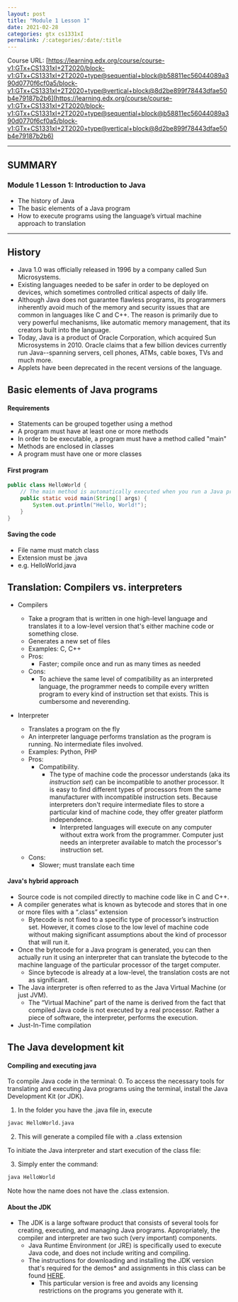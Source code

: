 ```yaml
---
layout: post
title: "Module 1 Lesson 1"
date: 2021-02-28
categories: gtx cs1331xI
permalink: /:categories/:date/:title
---
```


Course URL: [https://learning.edx.org/course/course-v1:GTx+CS1331xI+2T2020/block-v1:GTx+CS1331xI+2T2020+type@sequential+block@b58811ec56044089a390d0770f6cf0a5/block-v1:GTx+CS1331xI+2T2020+type@vertical+block@8d2be899f78443dfae50b4e79187b2b6](https://learning.edx.org/course/course-v1:GTx+CS1331xI+2T2020/block-v1:GTx+CS1331xI+2T2020+type@sequential+block@b58811ec56044089a390d0770f6cf0a5/block-v1:GTx+CS1331xI+2T2020+type@vertical+block@8d2be899f78443dfae50b4e79187b2b6)

---

## SUMMARY

### Module 1 Lesson 1: Introduction to Java

- The history of Java
- The basic elements of a Java program
- How to execute programs using the language’s virtual machine approach to translation

---

## History

- Java 1.0 was officially released in 1996 by a company called Sun Microsystems.
- Existing languages needed to be safer in order to be deployed on devices, which sometimes controlled critical aspects of daily life.
- Although Java does not guarantee flawless programs, its programmers inherently avoid much of the memory and security issues that are common in languages like C and C++. The reason is primarily due to very powerful mechanisms, like automatic memory management, that its creators built into the language.
- Today, Java is a product of Oracle Corporation, which acquired Sun Microsystems in 2010. Oracle claims that a few billion devices currently run Java--spanning servers, cell phones, ATMs, cable boxes, TVs and much more.
- Applets have been deprecated in the recent versions of the language.

## Basic elements of Java programs

#### Requirements

- Statements can be grouped together using a method
- A program must have at least one or more methods
- In order to be executable, a program must have a method called "main"
- Methods are enclosed in classes
- A program must have one or more classes

#### First program

```java
public class HelloWorld {
    // The main method is automatically executed when you run a Java program
    public static void main(String[] args) {
        System.out.println("Hello, World!");
    }
}
```

#### Saving the code

- File name must match class
- Extension must be .java
- e.g. HelloWorld.java

## Translation: Compilers vs. interpreters

- Compilers

  - Take a program that is written in one high-level language and translates it to a low-level version that's either machine code or something close.
  - Generates a new set of files
  - Examples: C, C++
  - Pros:
    - Faster; compile once and run as many times as needed
  - Cons:
    - To achieve the same level of compatibility as an interpreted language, the programmer needs to compile every written program to every kind of instruction set that exists. This is cumbersome and neverending.

- Interpreter
  - Translates a program on the fly
  - An interpreter language performs translation as the program is running. No intermediate files involved.
  - Examples: Python, PHP
  - Pros:
    - Compatibility.
      - The type of machine code the processor understands (aka its _instruction set_) can be incompatible to another processor. It is easy to find different types of processors from the same manufacturer with incompatible instruction sets. Because interpreters don't require intermediate files to store a particular kind of machine code, they offer greater platform independence.
        - Interpreted languages will execute on any computer without extra work from the programmer. Computer just needs an interpreter available to match the processor's instruction set.
  - Cons:
    - Slower; must translate each time

#### Java's hybrid approach

- Source code is not compiled directly to machine code like in C and C++.
- A compiler generates what is known as bytecode and stores that in one or more files with a “.class” extension
  - Bytecode is not fixed to a specific type of processor’s instruction set. However, it comes close to the low level of machine code without making significant assumptions about the kind of processor that will run it.
- Once the bytecode for a Java program is generated, you can then actually run it using an interpreter that can translate the bytecode to the machine language of the particular processor of the target computer.
  - Since bytecode is already at a low-level, the translation costs are not as significant.
- The Java interpreter is often referred to as the Java Virtual Machine (or just JVM).
  - The “Virtual Machine” part of the name is derived from the fact that compiled Java code is not executed by a real processor. Rather a piece of software, the interpreter, performs the execution.
- Just-In-Time compilation

## The Java development kit

#### Compiling and executing java

To compile Java code in the terminal: 0. To access the necessary tools for translating and executing Java programs using the terminal, install the Java Development Kit (or JDK).

1. In the folder you have the .java file in, execute

```bash
javac HelloWorld.java
```

2. This will generate a compiled file with a .class extension

To initiate the Java interpreter and start execution of the class file:

3. Simply enter the command:

```bash
java HelloWorld
```

Note how the name does not have the .class extension.

#### About the JDK

- The JDK is a large software product that consists of several tools for creating, executing, and managing Java programs. Appropriately, the compiler and interpreter are two such (very important) components.
  - Java Runtime Environment (or JRE) is specifically used to execute Java code, and does not include writing and compiling.
  - The instructions for downloading and installing the JDK version that's required for the demos\* and assignments in this class can be found [HERE](https://courses.edx.org/assets/courseware/v1/e632beecc04ac111f6420bc1a07f9fb8/asset-v1:GTx+CS1331xI+2T2020+type@asset+block/Installing_Java_Guide__JDK_11_.pdf).
    - This particular version is free and avoids any licensing restrictions on the programs you generate with it.
